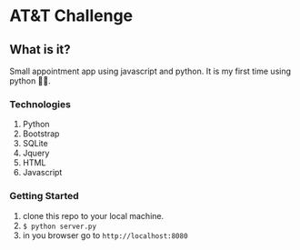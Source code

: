 # AT&T Challenge

## What is it?
Small appointment app using javascript and python. It is my first time using python 👨🏽‍.


### Technologies

1. Python 
2. Bootstrap
3. SQLite
4. Jquery
5. HTML
6. Javascript


### Getting Started

1. clone this repo to your local machine.
2. `$ python server.py`
3. in you browser go to `http://localhost:8080`

